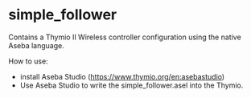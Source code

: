 # simple_follower

Contains a Thymio II Wireless controller configuration using the native Aseba language.

How to use:
- install Aseba Studio (https://www.thymio.org/en:asebastudio)
- Use Aseba Studio to write the simple_follower.asel into the Thymio.
